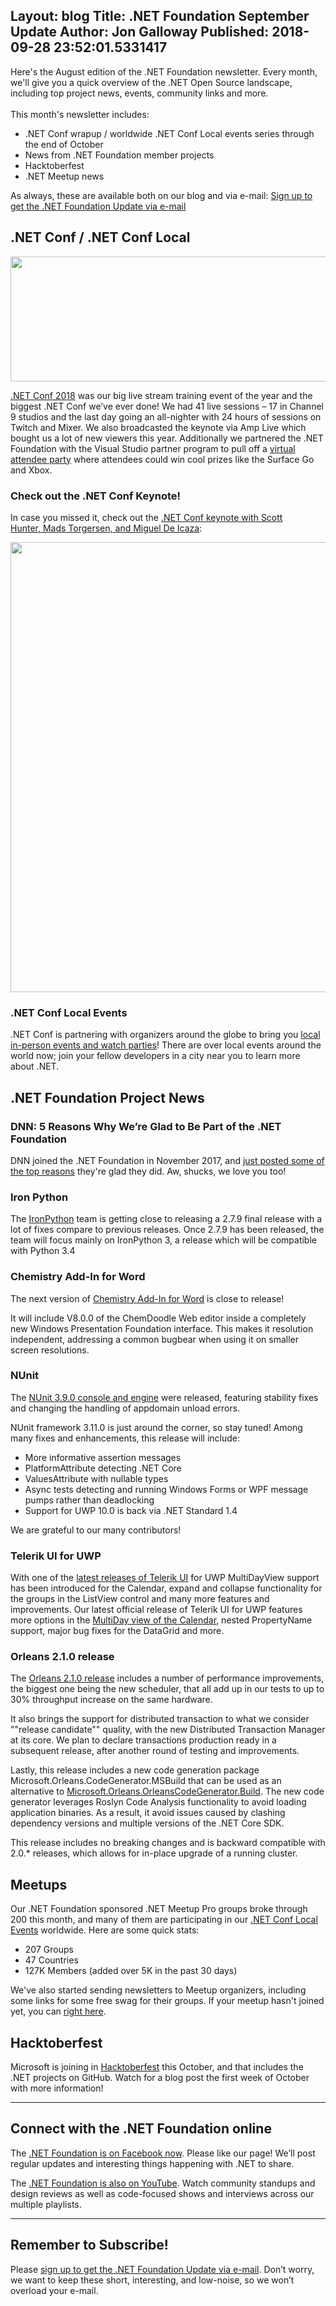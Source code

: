 Layout: blog
Title: .NET Foundation September Update
Author: Jon Galloway
Published: 2018-09-28 23:52:01.5331417
---
<div itemprop="articleBody">
<p>Here's the August edition of the .NET Foundation newsletter. Every month, we'll give you a quick overview of the .NET Open Source landscape, including top project news, events, community links and more.<br />
<br />
This month's newsletter includes:</p>

<ul>
<li>.NET Conf wrapup / worldwide .NET Conf Local events series through the end of October</li>
<li>News from .NET Foundation member projects</li>
<li>Hacktoberfest</li>
<li>.NET Meetup news</li>
</ul>

<p>As always, these are available both on our blog and via e-mail:&nbsp;<a href="http://eepurl.com/dhL_qb">Sign up to get the .NET Foundation Update via e-mail</a></p>

<h2>.NET Conf / .NET Conf Local</h2>

<p><img alt="" src="assets/posts/MSFT_18023_dotNETConf_banners_email800x200_eventInfo_r3_KW.jpg" style="width: 800px; height: 200px;" /></p>

<p><a href="https://dotnetconf.net">.NET Conf 2018</a> was our big live stream training event of the year and the biggest .NET Conf we’ve ever done! We had 41 live sessions – 17 in Channel 9 studios and the last day going an all-nighter with 24 hours of sessions on Twitch and Mixer. We also broadcasted the keynote via Amp Live which bought us a lot of new viewers this year. Additionally we partnered the .NET Foundation with the Visual Studio partner program to pull off a <a href="https://twitter.com/search?q=%23dotnetconf%20%23codeparty&amp;src=typd" originalsrc="https://twitter.com/search?q=%23dotnetconf%20%23codeparty&amp;src=typd" shash="dNuuvBpkaP1yj4iA8mtfv9sZraoHUnzJtsNLn8xa+sjM3Iv7DrHwxUOQH9sWnEOctzx2Mh+JCXvXk9wVmbA63k9Yzg1/B+Au55k51UoAXVp2q4QfmpzdFMjTG+zzGHO+PJwsG96Du5u7T5VrpOObg2D4OaibsvvAh5Hpn+rpY6Y=">virtual attendee party</a> where attendees could win cool prizes like the Surface Go and Xbox.&nbsp;</p>

<h3>Check out the .NET Conf Keynote!</h3>

<p>In case you missed it, check out the <a href="https://www.youtube.com/watch?v=qQdGC2jIP8s">.NET Conf keynote with Scott Hunter,&nbsp;Mads Torgersen, and Miguel De Icaza</a>:</p>

<p><a href="https://www.youtube.com/watch?v=qQdGC2jIP8s"><img alt="" src="assets/posts/maxresdefault.jpg" style="width: 1280px; height: 720px;" /></a></p>

<h3>.NET Conf Local Events<!--3--></h3>

<p>.NET Conf is partnering with organizers around the globe to bring you <a href="https://www.dotnetconf.net/local-events/">local in-person events and watch parties</a>! There are over local events around the world now; join your fellow developers in a city near you to learn more about .NET.</p>

<h2>.NET Foundation Project News</h2>

<h3>DNN:&nbsp;5 Reasons Why We’re Glad to Be Part of the .NET Foundation</h3>

<p>DNN joined the .NET Foundation in November 2017, and <a href="https://www.dnnsoftware.com/community-blog/cid/155629/5-reasons-why-were-glad-to-be-part-of-the-net-foundation">just posted some of the top reasons</a> they're glad they did. Aw, shucks, we love you too!&nbsp;</p>

<h3>Iron Python</h3>

<p>The <a href="http://ironpython.net/">IronPython</a> team is getting close to releasing a 2.7.9 final release with a lot of fixes compare to previous releases. Once 2.7.9 has been released, the team will focus mainly on IronPython 3, a release which will be compatible with Python 3.4</p>

<h3>Chemistry Add-In for Word</h3>

<p>The next version of <a href="https://www.chem4word.co.uk/">Chemistry Add-In for Word</a> is close to release!</p>

<p>It will include V8.0.0 of the ChemDoodle Web editor inside a completely new Windows Presentation Foundation interface. This makes it resolution independent, addressing a common bugbear when using it on smaller screen resolutions.</p>

<h3>NUnit</h3>

<p>The <a href="http://nunit.org">NUnit 3.9.0 console and engine</a> were released, featuring stability fixes and changing the handling of appdomain unload errors.</p>

<p>NUnit framework 3.11.0 is just around the corner, so stay tuned! Among many fixes and enhancements, this release will include:</p>

<ul>
<li>More informative assertion messages</li>
<li>PlatformAttribute detecting .NET Core</li>
<li>ValuesAttribute with nullable types</li>
<li>Async tests detecting and running Windows Forms or WPF message pumps rather than deadlocking</li>
<li>Support for UWP 10.0 is back via .NET Standard 1.4</li>
</ul>

<p>We are grateful to our many contributors!</p>

<h3>Telerik UI for UWP</h3>

<p>With one of the <a href="https://www.telerik.com/blogs/datagrid-calendar-multiday-view-improvements-telerik-ui-for-uwp-r3-2018">latest releases of Telerik UI</a> for UWP MultiDayView support has been introduced for the Calendar, expand and collapse functionality for the groups in the ListView control and many more features and improvements.&nbsp;Our latest official release of Telerik UI for UWP features more options in the <a href="https://www.telerik.com/blogs/datagrid-calendar-multiday-view-improvements-telerik-ui-for-uwp-r3-2018">MultiDay view of the Calendar</a>, nested PropertyName support, major bug fixes for the DataGrid and more.</p>

<h3>Orleans 2.1.0 release</h3>

<p>The <a href="https://github.com/dotnet/orleans/releases/tag/v2.1.0">Orleans 2.1.0&nbsp;release</a> includes a number of performance improvements, the biggest one being the new scheduler, that all add up in our tests to up to 30% throughput increase on the same hardware.</p>

<p>It also brings the support for distributed transaction to what we consider ""release candidate"" quality, with the new Distributed Transaction Manager at its core. We plan to declare transactions production ready in a subsequent release, after another round of testing and improvements.</p>

<p>Lastly, this release includes a new code generation package Microsoft.Orleans.CodeGenerator.MSBuild that can be used as an alternative to <a href="https://www.nuget.org/packages/Microsoft.Orleans.OrleansCodeGenerator.Build/">Microsoft.Orleans.OrleansCodeGenerator.Build</a>. The new code generator leverages Roslyn Code Analysis functionality to avoid loading application binaries. As a result, it avoid issues caused by clashing dependency versions and multiple versions of the .NET Core SDK.</p>

<p>This release includes no breaking changes and is backward compatible with 2.0.* releases, which allows for in-place upgrade of a running cluster.</p>

<h2>Meetups</h2>

<p>Our .NET Foundation sponsored&nbsp;.NET Meetup Pro groups broke through 200 this month, and many of them are participating in our <a href="https://www.dotnetconf.net/local-events/">.NET Conf Local Events</a> worldwide.&nbsp;Here are some quick stats:</p>

<ul>
<li>207 Groups</li>
<li>47 Countries</li>
<li>127K Members (added over 5K in the past 30 days)</li>
</ul>

<p>We've also started sending newsletters to Meetup organizers, including some links for some free swag for their groups. If your meetup hasn't joined yet, you can <a href="https://aka.ms/add-dotnet-meetup">right here</a>.</p>

<h2>Hacktoberfest</h2>

<p>Microsoft is joining in <a href="https://hacktoberfest.digitalocean.com/">Hacktoberfest</a> this October, and that includes the .NET projects on GitHub. Watch for a blog post the first week of October with more information!</p>

<hr />
<h2>Connect with the .NET Foundation online</h2>

<p>The&nbsp;<a href="https://www.facebook.com/dotnetfoundation/">.NET Foundation is on Facebook now</a>. Please like our page! We’ll post regular updates and interesting things happening with .NET to share.</p>

<p>The <a href="https://www.youtube.com/NETFoundation">.NET Foundation is also on YouTube</a>. Watch community standups and design reviews as well as code-focused shows and interviews across our multiple playlists.</p>

<hr />
<h2>Remember to Subscribe!</h2>

<p>Please&nbsp;<a href="http://eepurl.com/dhL_qb">sign up&nbsp;to get the .NET Foundation Update via e-mail</a>.&nbsp;Don’t worry, we want to keep these short, interesting, and low-noise, so we won’t overload your e-mail.</p>
</div>
